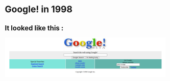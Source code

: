 # Google! in 1998

## It looked like this :

![Google 1998](https://raw.githubusercontent.com/Kodluyoruz/taskforce/main/css/cssodev3/figures/googlehomepage.png)
